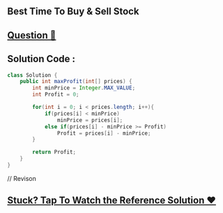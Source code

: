 ## Best Time To Buy & Sell Stock
## [Question 🦋](https://leetcode.com/problems/best-time-to-buy-and-sell-stock/)

## Solution Code :

```java
class Solution {
    public int maxProfit(int[] prices) {
        int minPrice = Integer.MAX_VALUE;
        int Profit = 0;

        for(int i = 0; i < prices.length; i++){
            if(prices[i] < minPrice)
                minPrice = prices[i];
            else if(prices[i] - minPrice >= Profit)
                Profit = prices[i] - minPrice;
        }

        return Profit;
    }
}
```
// Revison
## [Stuck? Tap To Watch the Reference Solution ❤](https://www.youtube.com/watch?v=eMSfBgbiEjk&list=PLgUwDviBIf0rPG3Ictpu74YWBQ1CaBkm2&index=12)